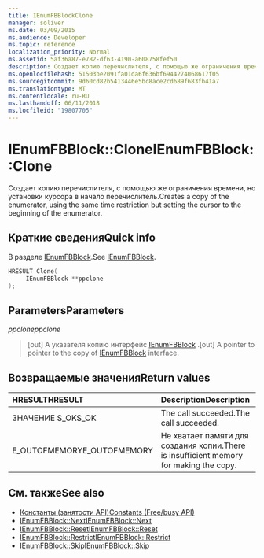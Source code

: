 ```yaml
---
title: IEnumFBBlockClone
manager: soliver
ms.date: 03/09/2015
ms.audience: Developer
ms.topic: reference
localization_priority: Normal
ms.assetid: 5af36a87-e782-df63-4190-a608758fef50
description: Создает копию перечислителя, с помощью же ограничения времени, но установки курсора в начало перечислитель.
ms.openlocfilehash: 51503be2091fa01da6f636bf6944274068617f05
ms.sourcegitcommit: 9d60cd82b5413446e5bc8ace2cd689f683fb41a7
ms.translationtype: MT
ms.contentlocale: ru-RU
ms.lasthandoff: 06/11/2018
ms.locfileid: "19807705"
---
```

# <a name="ienumfbblockclone"></a><span data-ttu-id="53384-103">IEnumFBBlock::Clone</span><span class="sxs-lookup"><span data-stu-id="53384-103">IEnumFBBlock::Clone</span></span>

<span data-ttu-id="53384-104">Создает копию перечислителя, с помощью же ограничения времени, но установки курсора в начало перечислитель.</span><span class="sxs-lookup"><span data-stu-id="53384-104">Creates a copy of the enumerator, using the same time restriction but setting the cursor to the beginning of the enumerator.</span></span>
  
## <a name="quick-info"></a><span data-ttu-id="53384-105">Краткие сведения</span><span class="sxs-lookup"><span data-stu-id="53384-105">Quick info</span></span>

<span data-ttu-id="53384-106">В разделе [IEnumFBBlock](ienumfbblock.md).</span><span class="sxs-lookup"><span data-stu-id="53384-106">See [IEnumFBBlock](ienumfbblock.md).</span></span>
  
```cpp
HRESULT Clone(  
     IEnumFBBlock **ppclone 
); 
```

## <a name="parameters"></a><span data-ttu-id="53384-107">Parameters</span><span class="sxs-lookup"><span data-stu-id="53384-107">Parameters</span></span>

<span data-ttu-id="53384-108">_ppclone_</span><span class="sxs-lookup"><span data-stu-id="53384-108">_ppclone_</span></span>
  
> <span data-ttu-id="53384-109">[out] A указателя копию интерфейс [IEnumFBBlock](ienumfbblock.md) .</span><span class="sxs-lookup"><span data-stu-id="53384-109">[out] A pointer to pointer to the copy of [IEnumFBBlock](ienumfbblock.md) interface.</span></span> 
    
## <a name="return-values"></a><span data-ttu-id="53384-110">Возвращаемые значения</span><span class="sxs-lookup"><span data-stu-id="53384-110">Return values</span></span>

|<span data-ttu-id="53384-111">**HRESULT**</span><span class="sxs-lookup"><span data-stu-id="53384-111">**HRESULT**</span></span>|<span data-ttu-id="53384-112">**Description**</span><span class="sxs-lookup"><span data-stu-id="53384-112">**Description**</span></span>|
|:-----|:-----|
|<span data-ttu-id="53384-113">ЗНАЧЕНИЕ S_OK</span><span class="sxs-lookup"><span data-stu-id="53384-113">S_OK</span></span>  <br/> |<span data-ttu-id="53384-114">The call succeeded.</span><span class="sxs-lookup"><span data-stu-id="53384-114">The call succeeded.</span></span>  <br/> |
|<span data-ttu-id="53384-115">E_OUTOFMEMORY</span><span class="sxs-lookup"><span data-stu-id="53384-115">E_OUTOFMEMORY</span></span>  <br/> |<span data-ttu-id="53384-116">Не хватает памяти для создания копии.</span><span class="sxs-lookup"><span data-stu-id="53384-116">There is insufficient memory for making the copy.</span></span>  <br/> |
   
## <a name="see-also"></a><span data-ttu-id="53384-117">См. также</span><span class="sxs-lookup"><span data-stu-id="53384-117">See also</span></span>

- [<span data-ttu-id="53384-118">Константы (занятости API)</span><span class="sxs-lookup"><span data-stu-id="53384-118">Constants (Free/busy API)</span></span>](constants-free-busy-api.md)
- [<span data-ttu-id="53384-119">IEnumFBBlock::Next</span><span class="sxs-lookup"><span data-stu-id="53384-119">IEnumFBBlock::Next</span></span>](ienumfbblock-next.md)  
- [<span data-ttu-id="53384-120">IEnumFBBlock::Reset</span><span class="sxs-lookup"><span data-stu-id="53384-120">IEnumFBBlock::Reset</span></span>](ienumfbblock-reset.md)  
- [<span data-ttu-id="53384-121">IEnumFBBlock::Restrict</span><span class="sxs-lookup"><span data-stu-id="53384-121">IEnumFBBlock::Restrict</span></span>](ienumfbblock-restrict.md)  
- [<span data-ttu-id="53384-122">IEnumFBBlock::Skip</span><span class="sxs-lookup"><span data-stu-id="53384-122">IEnumFBBlock::Skip</span></span>](ienumfbblock-skip.md)

